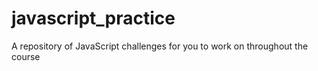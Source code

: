 # javascript_practice
A repository of JavaScript challenges for you to work on throughout the course
